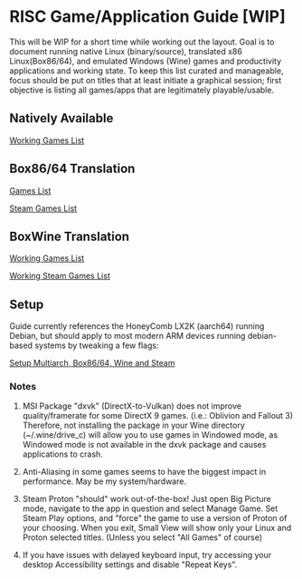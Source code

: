 # RISC Game/Application Guide [WIP]

This will be WIP for a short time while working out the layout. Goal is to document running native Linux (binary/source), translated x86 Linux(Box86/64), and emulated Windows (Wine) games and productivity applications and working state. To keep this list curated and manageable, focus should be put on titles that at least initiate a graphical session; first objective is listing all games/apps that are legitimately playable/usable.

## Natively Available

[Working Games List](Native)

## Box86/64 Translation

[Games List](Box86)

[Steam Games List](Box86Steam)

## BoxWine Translation

[Working Games List](BoxWine)

[Working Steam Games List](BoxWineProton)

## Setup

Guide currently references the HoneyComb LX2K (aarch64) running Debian, but should apply to most modern ARM devices running debian-based systems by tweaking a few flags:

[Setup Multiarch, Box86/64, Wine and Steam](https://github.com/Wooty-B/LX2K_Guide/blob/main/Setup-Armhf-Chroot.md)

### Notes

1. MSI Package "dxvk" (DirectX-to-Vulkan) does not improve quality/framerate for some DirectX 9 games. (i.e.: Oblivion and Fallout 3) Therefore, not installing the package in your Wine directory (~/.wine/drive_c) will allow you to use games in Windowed mode, as Windowed mode is not available in the dxvk package and causes applications to crash.

2. Anti-Aliasing in some games seems to have the biggest impact in performance. May be my system/hardware.

3. Steam Proton "should" work out-of-the-box! Just open Big Picture mode, navigate to the app in question and select Manage Game. Set Steam Play options, and "force" the game to use a version of Proton of your choosing. When you exit, Small View will show only your Linux and Proton selected titles. (Unless you select "All Games" of course)

4. If you have issues with delayed keyboard input, try accessing your desktop Accessibility settings and disable "Repeat Keys".
